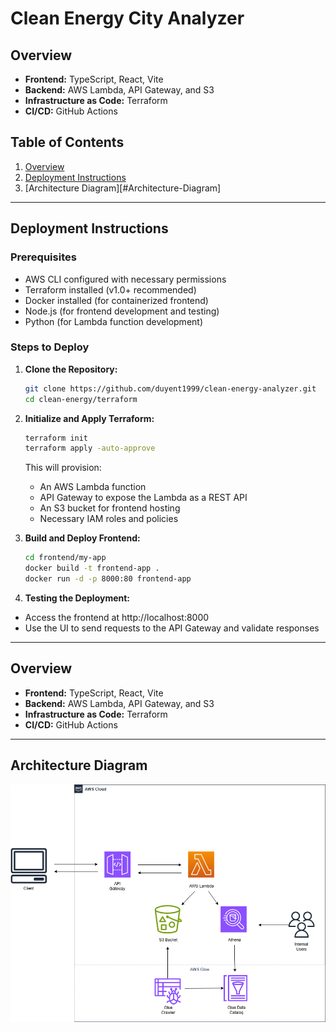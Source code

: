 # Clean Energy City Analyzer

## Overview

- **Frontend:** TypeScript, React, Vite
- **Backend:** AWS Lambda, API Gateway, and S3
- **Infrastructure as Code:** Terraform
- **CI/CD:** GitHub Actions

## Table of Contents
1. [Overview](#overview)
2. [Deployment Instructions](#deployment-instructions)
3. [Architecture Diagram][#Architecture-Diagram]

---

## Deployment Instructions

### Prerequisites
- AWS CLI configured with necessary permissions
- Terraform installed (v1.0+ recommended)
- Docker installed (for containerized frontend)
- Node.js (for frontend development and testing)
- Python (for Lambda function development)

### Steps to Deploy
1. **Clone the Repository:**
   ```sh
   git clone https://github.com/duyent1999/clean-energy-analyzer.git
   cd clean-energy/terraform
   ```
2. **Initialize and Apply Terraform:**
   ```sh
   terraform init
   terraform apply -auto-approve
   ```
   This will provision:
   - An AWS Lambda function
   - API Gateway to expose the Lambda as a REST API
   - An S3 bucket for frontend hosting
   - Necessary IAM roles and policies

3. **Build and Deploy Frontend:**
   ```sh
   cd frontend/my-app
   docker build -t frontend-app .
   docker run -d -p 8000:80 frontend-app
   ```

4. **Testing the Deployment:**

- Access the frontend at http://localhost:8000
- Use the UI to send requests to the API Gateway and validate responses

---

## Overview

- **Frontend:** TypeScript, React, Vite
- **Backend:** AWS Lambda, API Gateway, and S3
- **Infrastructure as Code:** Terraform
- **CI/CD:** GitHub Actions

---
## Architecture Diagram

![Architecture Diagram](clean_energy.drawio.png)